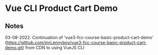 # Vue CLI Product Cart Demo

## Notes

03-08-2022: Continuation of 'vue3-fcc-course-basic-product-cart-demo' (https://github.com/mrLennyboy/vue3-fcc-course-basic-product-cart-demo.git) from CDN to using VueJS CLI


